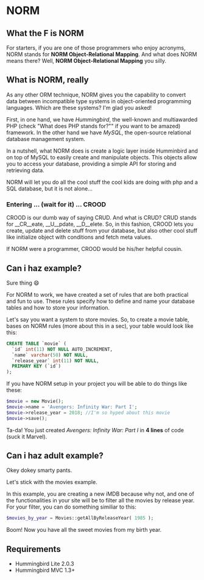 # NORM

## What the F is NORM

For starters, if you are one of those programmers who enjoy acronyms, NORM stands for __NORM Object-Relational Mapping__. And what does NORM means there? Well, __NORM Object-Relational Mapping__ you silly.

## What is NORM, really

As any other ORM technique, NORM gives you the capability to convert data between incompatible type systems in object-oriented programming languages. Which are these systems? I'm glad you asked!

First, in one hand, we have _Hummingbird_, the well-known and multiawarded PHP (check "What does PHP stands for?"" if you want to be amazed) framework.
In the other hand we have _MySQL_, the open-source relational database management system.

In a nutshell, what NORM does is create a logic layer inside Humminbird and on top of MySQL to easily create and manipulate objects. This objects allow you to access your database, providing a simple API for storing and retrieving data.

NORM will let you do all the cool stuff the cool kids are doing with php and a SQL database, but it is not alone...

### Entering ... (wait for it) ... CROOD

CROOD is our dumb way of saying CRUD. And what is CRUD? CRUD stands for __CR__eate, __U__pdate, __D__elete. So, in this fashion, CROOD lets you create, update and delete stuff from your database, but also other cool stuff like initialize object with conditions and fetch meta values.

If NORM were a programmer, CROOD would be his/her helpful cousin.

## Can i haz example?

Sure thing :smile:

For NORM to work, we have created a set of rules that are both practical and fun to use. These rules specify how to define and name your database tables and how to store your information.

Let's say you want a system to store movies. So, to create a movie table, bases on NORM rules (more about this in a sec), your table would look like this:

``` sql
CREATE TABLE `movie` (
  `id` int(11) NOT NULL AUTO_INCREMENT,
  `name` varchar(50) NOT NULL,
  `release_year` int(11) NOT NULL,
  PRIMARY KEY (`id`)
);
```

If you have NORM setup in your project you will be able to do things like these:

``` php
$movie = new Movie();
$movie->name = 'Avengers: Infinity War: Part I';
$movie->release_year = 2018; //I'm so hyped about this movie
$movie->save();
```

Ta-da! You just created _Avengers: Infinity War: Part I_ in __4 lines__ of code (suck it Marvel).

## Can i haz adult example?

Okey dokey smarty pants.

Let's stick with the movies example.

In this example, you are creating a new iMDB because why not, and one of the functionalities in your site will be to filter all the movies by release year. For your filter, you can do something similiar to this:

``` php
$movies_by_year = Movies::getAllByReleaseYear( 1985 );
```

Boom! Now you have all the sweet movies from my birth year.

## Requirements

- Hummingbird Lite 2.0.3
- Hummingbird MVC 1.3+